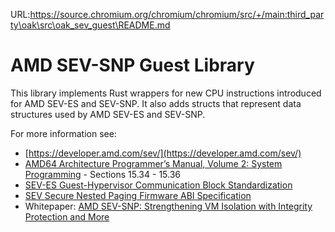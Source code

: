 URL:https://source.chromium.org/chromium/chromium/src/+/main:third_party\oak\src\oak_sev_guest\README.md
# AMD SEV-SNP Guest Library

This library implements Rust wrappers for new CPU instructions introduced for
AMD SEV-ES and SEV-SNP. It also adds structs that represent data structures used
by AMD SEV-ES and SEV-SNP.

For more information see:

- [https://developer.amd.com/sev/](https://developer.amd.com/sev/)
- [AMD64 Architecture Programmer’s Manual, Volume 2: System Programming](https://www.amd.com/system/files/TechDocs/24593.pdf) -
  Sections 15.34 - 15.36
- [SEV-ES Guest-Hypervisor Communication Block Standardization](https://www.amd.com/system/files/TechDocs/56421-guest-hypervisor-communication-block-standardization.pdf)
- [SEV Secure Nested Paging Firmware ABI Specification](https://www.amd.com/system/files/TechDocs/56860.pdf)
- Whitepaper:
  [AMD SEV-SNP: Strengthening VM Isolation with Integrity Protection and More](https://www.amd.com/system/files/TechDocs/SEV-SNP-strengthening-vm-isolation-with-integrity-protection-and-more.pdf)
